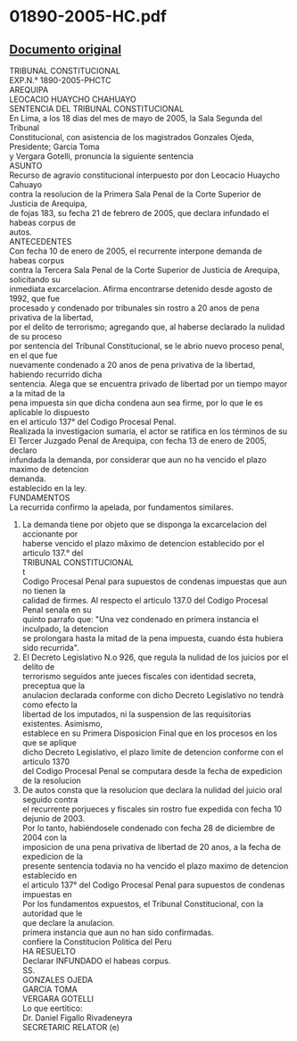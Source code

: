 
01890-2005-HC.pdf
=================
  
[Documento original](https://tc.gob.pe/jurisprudencia/2005/01890-2005-HC.pdf)  
---  
TRIBUNAL CONSTITUCIONAL  
EXP.N.° 1890-2005-PHCTC  
AREQUIPA  
LEOCACIO HUAYCHO CHAHUAYO  
SENTENCIA DEL TRIBUNAL CONSTITUCIONAL  
En Lima, a los 18 dias del mes de mayo de 2005, la Sala Segunda del Tribunal  
Constitucional, con asistencia de los magistrados Gonzales Ojeda, Presidente; Garcia Toma  
y Vergara Gotelli, pronuncia la siguiente sentencia  
ASUNTO  
Recurso de agravio constitucional interpuesto por don Leocacio Huaycho Cahuayo  
contra la resolucion de la Primera Sala Penal de la Corte Superior de Justicia de Arequipa,  
de fojas 183, su fecha 21 de febrero de 2005, que declara infundado el habeas corpus de  
autos.  
ANTECEDENTES  
Con fecha 10 de enero de 2005, el recurrente interpone demanda de habeas corpus  
contra la Tercera Sala Penal de la Corte Superior de Justicia de Arequipa, solicitando su  
inmediata excarcelacion. Afirma encontrarse detenido desde agosto de 1992, que fue  
procesado y condenado por tribunales sin rostro a 20 anos de pena privativa de la libertad,  
por el delito de terrorismo; agregando que, al haberse declarado la nulidad de su proceso  
por sentencia del Tribunal Constitucional, se le abrio nuevo proceso penal, en el que fue  
nuevamente condenado a 20 anos de pena privativa de la libertad, habiendo recurrido dicha  
sentencia. Alega que se encuentra privado de libertad por un tiempo mayor a la mitad de la  
pena impuesta sin que dicha condena aun sea firme, por lo que le es aplicable lo dispuesto  
en el articulo 137° del Codigo Procesal Penal.  
Realizada la investigacion sumaria, el actor se ratifica en los términos de su  
El Tercer Juzgado Penal de Arequipa, con fecha 13 de enero de 2005, declaro  
infundada la demanda, por considerar que aun no ha vencido el plazo maximo de detencion  
demanda.  
establecido en la ley.  
FUNDAMENTOS  
La recurrida confirmo la apelada, por fundamentos similares.  
1. La demanda tiene por objeto que se disponga la excarcelacion del accionante por  
haberse vencido el plazo mâximo de detencion establecido por el articulo 137.° del  
TRIBUNAL CONSTITUCIONAL  
t  
Codigo Procesal Penal para supuestos de condenas impuestas que aun no tienen la  
calidad de firmes. Al respecto el articulo 137.0 del Codigo Procesal Penal senala en su  
quinto parrafo que: "Una vez condenado en primera instancia el inculpado, la detencion  
se prolongara hasta la mitad de la pena impuesta, cuando ésta hubiera sido recurrida".  
2. El Decreto Legislativo N.o 926, que regula la nulidad de los juicios por el delito de  
terrorismo seguidos ante jueces fiscales con identidad secreta, preceptua que la  
anulacion declarada conforme con dicho Decreto Legislativo no tendrà como efecto la  
libertad de los imputados, ni la suspension de las requisitorias existentes. Asimismo,  
establece en su Primera Disposicion Final que en los procesos en los que se aplique  
dicho Decreto Legislativo, el plazo limite de detencion conforme con el articulo 1370  
del Codigo Procesal Penal se computara desde la fecha de expedicion de la resolucion  
3. De autos consta que la resolucion que declara la nulidad del juicio oral seguido contra  
el recurrente porjueces y fiscales sin rostro fue expedida con fecha 10 dejunio de 2003.  
Por lo tanto, habiéndosele condenado con fecha 28 de diciembre de 2004 con la  
imposicion de una pena privativa de libertad de 20 anos, a la fecha de expedicion de la  
presente sentencia todavia no ha vencido el plazo maximo de detencion establecido en  
el articulo 137° del Codigo Procesal Penal para supuestos de condenas impuestas en  
Por los fundamentos expuestos, el Tribunal Constitucional, con la autoridad que le  
que declare la anulacion.  
primera instancia que aun no han sido confirmadas.  
confiere la Constitucion Politica del Peru  
HA RESUELTO  
Declarar INFUNDADO el habeas corpus.  
SS.  
GONZALES OJEDA  
GARCIA TOMA  
VERGARA GOTELLI  
Lo que eertitico:  
Dr. Daniel Figallo Rivadeneyra  
SECRETARIC RELATOR (e)